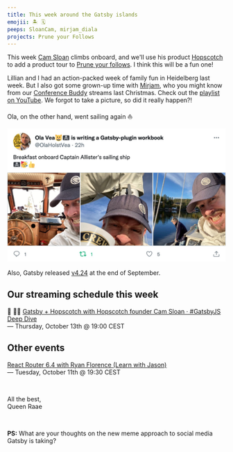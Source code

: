 ```yaml
---
title: This week around the Gatsby islands
emojii: 🏝 🗓
peeps: SloanCam, mirjam_diala
projects: Prune your Follows
---
```


This week [Cam Sloan](https://twitter.com/SloanCam) climbs onboard, and we'll use his product [Hopscotch](https://hopscotch.club/) to add a product tour to [Prune your follows](https://prune.raae.tech/). I think this will be a fun one!

Lillian and I had an action-packed week of family fun in Heidelberg last week. But I also got some grown-up time with [Mirjam](https://twitter.com/mirjam_diala), who you might know from our [Conference Buddy](https://www.conferencebuddy.io/) streams last Christmas. Check out the [playlist on YouTube](https://youtube.com/playlist?list=PL9W-8hhRoLoNpEj71YsWChzOAocHiGZB4). We forgot to take a picture, so did it really happen?!

Ola, on the other hand, went sailing again ⛵️

[![Screengrab of Ola's tweet with photos from sailing](./twitter.com_OlaHolstVea.jpg)](https://twitter.com/OlaHolstVea/status/1578681306866909185?s=20&t=y4uo_pe_9A2HSE8XIpGGfA)

Also, Gatsby released [v4.24](https://gatsbyjs.com/docs/reference/release-notes/v4.24) at the end of September.

## Our streaming schedule this week

🔴 🏴‍☠️ [Gatsby + Hopscotch with Hopscotch founder Cam Sloan · #GatsbyJS Deep Dive](https://youtu.be/yDxF8FUNUbI)  
— Thursday, October 13th @ 19:00 CEST

## Other events

[React Router 6.4 with Ryan Florence (Learn with Jason)](https://www.learnwithjason.dev/react-router-6-4)  
— Tuesday, October 11th @ 19:30 CEST

&nbsp;

All the best,  
Queen Raae

&nbsp;

**PS:** What are your thoughts on the new meme approach to social media Gatsby is taking?
